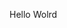 Hello Wolrd


































































































































































































































































































































































































































































































































































































































































































































































































































































































































































































































































































































































































































































































































































































































































































































































































































































































































































































































































































































































































































































































































































































































































































































































































































































































































































































































































































































































































































































































































































































































































































































































































































































































































































































































































































































































































































































































































































































































































































































































































































































































































































































































































































































































































































































































































































































































































































































































































































































































































































































































































































































































































